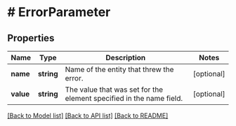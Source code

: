 # # ErrorParameter

## Properties

Name | Type | Description | Notes
------------ | ------------- | ------------- | -------------
**name** | **string** | Name of the entity that threw the error. | [optional]
**value** | **string** | The value that was set for the element specified in the name field. | [optional]

[[Back to Model list]](../../README.md#models) [[Back to API list]](../../README.md#endpoints) [[Back to README]](../../README.md)
